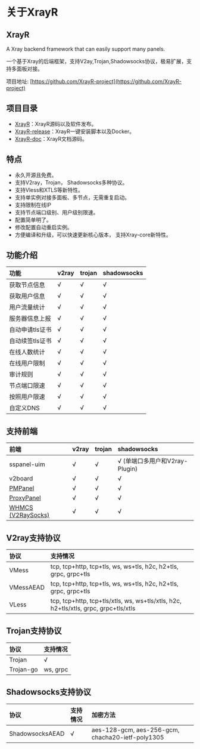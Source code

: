 # 关于XrayR

## XrayR

A Xray backend framework that can easily support many panels.

一个基于Xray的后端框架，支持V2ay,Trojan,Shadowsocks协议，极易扩展，支持多面板对接。

项目地址: [https://github.com/XrayR-project](https://github.com/XrayR-project)

## 项目目录

* [XrayR](https://github.com/XrayR-project/XrayR)：XrayR源码以及软件发布。
* [XrayR-release](https://github.com/XrayR-project/XrayR-release)：XrayR一键安装脚本以及Docker。
* [XrayR-doc](https://github.com/XrayR-project/XrayR-doc)：XrayR文档源码。

## 特点

* 永久开源且免费。
* 支持V2ray，Trojan， Shadowsocks多种协议。
* 支持Vless和XTLS等新特性。
* 支持单实例对接多面板、多节点，无需重复启动。
* 支持限制在线IP
* 支持节点端口级别、用户级别限速。
* 配置简单明了。
* 修改配置自动重启实例。
* 方便编译和升级，可以快速更新核心版本， 支持Xray-core新特性。

## 功能介绍

| 功能            | v2ray | trojan | shadowsocks |
| :-------------- | :---- | :----- | :---------- |
| 获取节点信息    | √     | √      | √           |
| 获取用户信息    | √     | √      | √           |
| 用户流量统计    | √     | √      | √           |
| 服务器信息上报  | √     | √      | √           |
| 自动申请tls证书 | √     | √      | √           |
| 自动续签tls证书 | √     | √      | √           |
| 在线人数统计    | √     | √      | √           |
| 在线用户限制    | √     | √      | √           |
| 审计规则        | √     | √      | √           |
| 节点端口限速    | √     | √      | √           |
| 按照用户限速    | √     | √      | √           |
| 自定义DNS       | √     | √      | √           |

## 支持前端

| 前端                                                   | v2ray | trojan | shadowsocks                      |
| :----------------------------------------------------- | :---- | :----- | :------------------------------- |
| sspanel-uim                                            | √     | √      | √ \(单端口多用户和V2ray-Plugin\) |
| v2board                                                | √     | √      | √                                |
| [PMPanel](https://github.com/ByteInternetHK/PMPanel)   | √     | √      | √                                |
| [ProxyPanel](https://github.com/ProxyPanel/ProxyPanel) | √     | √      | √                                |
| [WHMCS (V2RaySocks)](https://v2raysocks.doxtex.com/)   | √     | √      | √                                |

## V2ray支持协议

| 协议      | 支持情况                                                                            |
| :-------- | :---------------------------------------------------------------------------------- |
| VMess     | tcp, tcp+http, tcp+tls, ws, ws+tls, h2c, h2+tls, grpc, grpc+tls                     |
| VMessAEAD | tcp, tcp+http, tcp+tls, ws, ws+tls, h2c, h2+tls, grpc, grpc+tls                     |
| VLess     | tcp, tcp+http, tcp+tls/xtls, ws, ws+tls/xtls, h2c, h2+tls/xtls, grpc, grpc+tls/xtls |

## Trojan支持协议

| 协议      | 支持情况 |
| :-------- | :------- |
| Trojan    | √        |
| Trojan-go | ws, grpc |

## Shadowsocks支持协议

| 协议            | 支持情况 | 加密方法                                         |
| :-------------- | :------- | :----------------------------------------------- |
| ShadowsocksAEAD | √        | aes-128-gcm, aes-256-gcm, chacha20-ietf-poly1305 |

